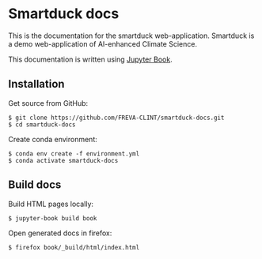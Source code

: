 # Smartduck docs

This is the documentation for the smartduck web-application.
Smartduck is a demo web-application of AI-enhanced Climate Science.

This documentation is written using [Jupyter Book](https://jupyterbook.org/intro.html).

## Installation

Get source from GitHub:
```
$ git clone https://github.com/FREVA-CLINT/smartduck-docs.git
$ cd smartduck-docs
```

Create conda environment:
```
$ conda env create -f environment.yml
$ conda activate smartduck-docs
```

## Build docs

Build HTML pages locally:
```
$ jupyter-book build book
```

Open generated docs in firefox:
```
$ firefox book/_build/html/index.html
```
